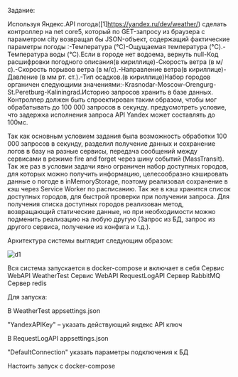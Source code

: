 Задание:

Используя Яндекс.API погода([1]https://yandex.ru/dev/weather/) сделать контроллер на net core5, который по GET-запросу из браузера с параметром city возвращал бы JSON-объект, содержащий фактические параметры погоды :-Температура (°C)-Ощущаемая температура (°C).-Температура воды (°C).Если в городе нет водоема, вернуть null-Код расшифровки погодного описания(в кириллице)-Скорость ветра (в м/с).-Скорость порывов ветра (в м/с).-Направление ветра(в кириллице)-Давление (в мм рт. ст.).-Тип осадков.(в кириллице)Набор городов органичен следующими значениями:-Krasnodar-Moscow-Orengurg-St.Peretburg-Kaliningrad.Историю запросов хранить в базе данных.
Контроллер должен быть спроектирован таким образом, чтобы мог обрабатывать до 100 000 запросов в секунду. предусмотреть условие, что задержка исполнения запроса API Yandex может составлять до 100мс.

Так как основным условием задания была возможность обработки 100 000 запросов в секунду, разделил получение данных и сохранение логов в базу на разные сервисы, передача сообщений между сервисами в режиме fire and forget через шину событий (MassTransit). Так же раз в условии задачи явно ограничен набор доступных городов, для которых можно получить информацию, целесообразно кэшировать данные о погоде в inMemoryStorage, поэтому реализовал сохранение в кэш через Service Worker по расписанию. Так же в кэш хранится список доступных городов, для быстрой проверки при получении запроса.
Для получения списка доступных городов реализован метод, возвращающий статические данные, но при необходимости можно подменить реализацию на любую другую (Запрос из БД, запрос из другого сервиса, получение из конфига и т.д.).

Архитектура системы выглядит следующим образом:

![d1](https://user-images.githubusercontent.com/51089027/130180159-6a2f619c-5861-43ad-a86f-52939c336fde.png)

Вся система запускается в docker-compose и включает в себя
Сервис WebAPI WeatherTest
Сервис WebAPI RequestLogAPI
Сервер RabbitMQ
Сервер redis

Для запуска:

В WeatherTest appsettings.json

"YandexAPIKey" – указать действующий яндекс API ключ

В RequestLogAPI appsettings.json

"DefaultConnection" указать параметры подключения к БД

Настоить запуск с docker-compose

